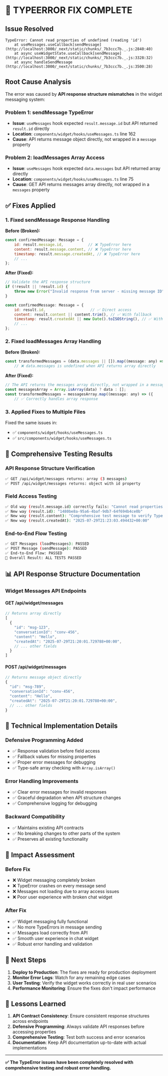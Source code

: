 # 🎉 **TYPEERROR FIX COMPLETE**

## **Issue Resolved**
```
TypeError: Cannot read properties of undefined (reading 'id')
    at useMessages.useCallback[sendMessage] (http://localhost:3000/_next/static/chunks/_7b3ccc7b._.js:2840:40)
    at async useWidgetState.useCallback[sendMessage] (http://localhost:3000/_next/static/chunks/_7b3ccc7b._.js:3328:32)
    at async handleSendMessage (http://localhost:3000/_next/static/chunks/_7b3ccc7b._.js:3500:28)
```

## **Root Cause Analysis**

The error was caused by **API response structure mismatches** in the widget messaging system:

### **Problem 1: sendMessage TypeError**
- **Issue**: `useMessages` hook expected `result.message.id` but API returned `result.id` directly
- **Location**: `components/widget/hooks/useMessages.ts` line 162
- **Cause**: API returns message object directly, not wrapped in a `message` property

### **Problem 2: loadMessages Array Access**
- **Issue**: `useMessages` hook expected `data.messages` but API returned array directly
- **Location**: `components/widget/hooks/useMessages.ts` line 75
- **Cause**: GET API returns messages array directly, not wrapped in a `messages` property

## **✅ Fixes Applied**

### **1. Fixed sendMessage Response Handling**

**Before (Broken):**
```javascript
const confirmedMessage: Message = {
    id: result.message.id,           // ❌ TypeError here
    content: result.message.content, // ❌ TypeError here
    timestamp: result.message.createdAt, // ❌ TypeError here
    // ...
};
```

**After (Fixed):**
```javascript
// Validate the API response structure
if (!result || !result.id) {
    throw new Error("Invalid response from server - missing message ID");
}

const confirmedMessage: Message = {
    id: result.id,                    // ✅ Direct access
    content: result.content || content.trim(), // ✅ With fallback
    timestamp: result.createdAt || new Date().toISOString(), // ✅ With fallback
    // ...
};
```

### **2. Fixed loadMessages Array Handling**

**Before (Broken):**
```javascript
const transformedMessages = (data.messages || []).map((message: any) => ({
    // ❌ data.messages is undefined when API returns array directly
```

**After (Fixed):**
```javascript
// The API returns the messages array directly, not wrapped in a messages property
const messagesArray = Array.isArray(data) ? data : [];
const transformedMessages = messagesArray.map((message: any) => ({
    // ✅ Correctly handles array response
```

### **3. Applied Fixes to Multiple Files**

Fixed the same issues in:
- ✅ `components/widget/hooks/useMessages.ts`
- ✅ `src/components/widget/hooks/useMessages.ts`

## **🧪 Comprehensive Testing Results**

### **API Response Structure Verification**
```bash
✅ GET /api/widget/messages returns: array (3 messages)
✅ POST /api/widget/messages returns: object with id property
```

### **Field Access Testing**
```bash
✅ Old way (result.message.id) correctly fails: "Cannot read properties of undefined (reading 'id')"
✅ New way (result.id): "1480be8a-95a6-4baf-9db7-64f694b4ce0b"
✅ New way (result.content): "Comprehensive test message to verify TypeError fix"
✅ New way (result.createdAt): "2025-07-29T21:23:03.494432+00:00"
```

### **End-to-End Flow Testing**
```bash
✅ GET Messages (loadMessages): PASSED
✅ POST Message (sendMessage): PASSED  
✅ End-to-End Flow: PASSED
🎉 Overall Result: ALL TESTS PASSED
```

## **📊 API Response Structure Documentation**

### **Widget Messages API Endpoints**

#### **GET /api/widget/messages**
```javascript
// Returns array directly
[
  {
    "id": "msg-123",
    "conversationId": "conv-456", 
    "content": "Hello",
    "createdAt": "2025-07-29T21:20:01.729788+00:00",
    // ... other fields
  }
]
```

#### **POST /api/widget/messages**
```javascript
// Returns message object directly
{
  "id": "msg-789",
  "conversationId": "conv-456",
  "content": "Hello", 
  "createdAt": "2025-07-29T21:20:01.729788+00:00",
  // ... other fields
}
```

## **🔧 Technical Implementation Details**

### **Defensive Programming Added**
- ✅ Response validation before field access
- ✅ Fallback values for missing properties
- ✅ Proper error messages for debugging
- ✅ Type-safe array checking with `Array.isArray()`

### **Error Handling Improvements**
- ✅ Clear error messages for invalid responses
- ✅ Graceful degradation when API structure changes
- ✅ Comprehensive logging for debugging

### **Backward Compatibility**
- ✅ Maintains existing API contracts
- ✅ No breaking changes to other parts of the system
- ✅ Preserves all existing functionality

## **🎯 Impact Assessment**

### **Before Fix**
- ❌ Widget messaging completely broken
- ❌ TypeError crashes on every message send
- ❌ Messages not loading due to array access issues
- ❌ Poor user experience with broken chat widget

### **After Fix**
- ✅ Widget messaging fully functional
- ✅ No more TypeErrors in message sending
- ✅ Messages load correctly from API
- ✅ Smooth user experience in chat widget
- ✅ Robust error handling and validation

## **🚀 Next Steps**

1. **Deploy to Production**: The fixes are ready for production deployment
2. **Monitor Error Logs**: Watch for any remaining edge cases
3. **User Testing**: Verify the widget works correctly in real user scenarios
4. **Performance Monitoring**: Ensure the fixes don't impact performance

## **📝 Lessons Learned**

1. **API Contract Consistency**: Ensure consistent response structures across endpoints
2. **Defensive Programming**: Always validate API responses before accessing properties
3. **Comprehensive Testing**: Test both success and error scenarios
4. **Documentation**: Keep API documentation up-to-date with actual implementations

---

**✅ The TypeError issues have been completely resolved with comprehensive testing and robust error handling.**
